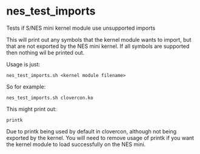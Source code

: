 # nes_test_imports
Tests if S/NES mini kernel module use unsupported imports

This will print out any symbols that the kernel module wants to import, but that are not exported by the NES mini kernel.
If all symbols are supported then nothing wil be printed out.

Usage is just:
```
nes_test_imports.sh <kernel module filename>
```

So for example:
```
nes_test_imports.sh clovercon.ko
```

This might print out:
```
printk
```
Due to printk being used by default in clovercon, although not being exported by the kernel.
You will need to remove usage of printk if you want the kernel module to load successfully on the NES mini.
